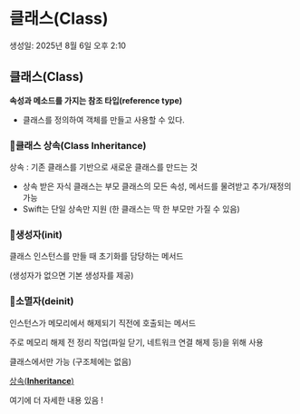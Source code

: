 # 클래스(Class)

생성일: 2025년 8월 6일 오후 2:10

## 클래스(Class)

**속성과 메소드를 가지는 참조 타입(reference type)**

- 클래스를 정의하여 객체를 만들고 사용할 수 있다.

<aside>

### 📍클래스 상속(Class **Inheritance)**

상속 : 기존 클래스를 기반으로 새로운 클래스를 만드는 것

- 상속 받은 자식 클래스는 부모 클래스의 모든 속성, 메서드를 물려받고 추가/재정의 가능
- Swift는 단일 상속만 지원 (한 클래스는 딱 한 부모만 가질 수 있음)
</aside>

<aside>

### 📍생성자(init)

클래스 인스턴스를 만들 때 초기화를 담당하는 메서드

(생성자가 없으면 기본 생성자를 제공)

</aside>

<aside>

### 📍소멸자(deinit)

인스턴스가 메모리에서 해제되기 직전에 호출되는 메서드

주로 메모리 해제 전 정리 작업(파일 닫기, 네트워크 연결 해제 등)을 위해 사용

클래스에서만 가능 (구조체에는 없음)

</aside>

[상속(**Inheritance**)](https://www.notion.so/Inheritance-24c7ec4becce80629862fd163749cc32?pvs=21)

여기에 더 자세한 내용 있음 !
